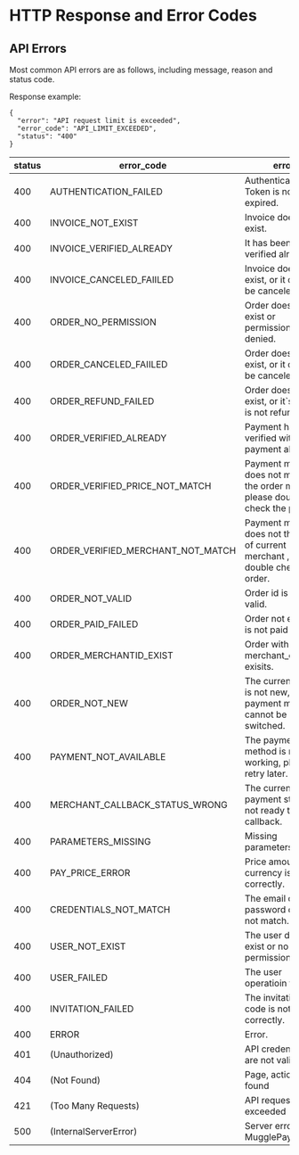 # HTTP Response and Error Codes

## API Errors

Most common API errors are as follows, including message, reason and status code.

Response example:

```
{
  "error": "API request limit is exceeded",
  "error_code": "API_LIMIT_EXCEEDED",
  "status": "400"
}
```
<table>
	<thead>
		<tr>
			<th>status</th>
			<th>error_code</th>
			<th>error</th>
		</tr>
	</thead>
	<tbody>
		<tr><td>400</td><td>AUTHENTICATION_FAILED</td><td>Authentication Token is not set or expired.</td></tr>
<tr><td>400</td><td>INVOICE_NOT_EXIST</td><td>Invoice does not exist.</td></tr>
<tr><td>400</td><td>INVOICE_VERIFIED_ALREADY</td><td>It has been verified already.</td></tr>
<tr><td>400</td><td>INVOICE_CANCELED_FAIILED</td><td>Invoice does not exist, or it cannot be canceled.</td></tr>
<tr><td>400</td><td>ORDER_NO_PERMISSION</td><td>Order does not exist or permission denied.</td></tr>
<tr><td>400</td><td>ORDER_CANCELED_FAIILED</td><td>Order does not exist, or it cannot be canceled.</td></tr>
<tr><td>400</td><td>ORDER_REFUND_FAILED</td><td>Order does not exist, or it`s status is not refundable.</td></tr>
<tr><td>400</td><td>ORDER_VERIFIED_ALREADY</td><td>Payment has been verified with payment already.</td></tr>
<tr><td>400</td><td>ORDER_VERIFIED_PRICE_NOT_MATCH</td><td>Payment money does not match the order money, please double check the price.</td></tr>
<tr><td>400</td><td>ORDER_VERIFIED_MERCHANT_NOT_MATCH</td><td>Payment money does not the order of current merchant , please double check the order.</td></tr>
		<tr><td>400</td><td>ORDER_NOT_VALID</td><td>Order id is not valid.</td></tr>
<tr><td>400</td><td>ORDER_PAID_FAILED</td><td>Order not exist or is not paid yet.</td></tr>
<tr><td>400</td><td>ORDER_MERCHANTID_EXIST</td><td>Order with same merchant_order_id exisits.</td></tr>
<tr><td>400</td><td>ORDER_NOT_NEW</td><td>The current order is not new, and payment method cannot be switched.</td></tr>
<tr><td>400</td><td>PAYMENT_NOT_AVAILABLE</td><td>The payment method is not working, please retry later.</td></tr>
<tr><td>400</td><td>MERCHANT_CALLBACK_STATUS_WRONG</td><td>The current payment status not ready to send callback.</td></tr>
<tr><td>400</td><td>PARAMETERS_MISSING</td><td>Missing parameters.</td></tr>
<tr><td>400</td><td>PAY_PRICE_ERROR</td><td>Price amount or currency is not set correctly.</td></tr>
<tr><td>400</td><td>CREDENTIALS_NOT_MATCH</td><td>The email or password does not match.</td></tr>
<tr><td>400</td><td>USER_NOT_EXIST</td><td>The user does not exist or no permission.</td></tr>
<tr><td>400</td><td>USER_FAILED</td><td>The user operatioin failed.</td></tr>
<tr><td>400</td><td>INVITATION_FAILED</td><td>The invitation code is not filled correctly.</td></tr>
<tr><td>400</td><td>ERROR</td><td>Error.</td></tr>
		<tr>
			<td>401</td>
			<td>(Unauthorized)</td>
			<td>API credentials are not valid</td>
		</tr>
		<tr>
			<td>404</td>
			<td>(Not Found)</td>
			<td>Page, action not found</td>
		</tr>
		<tr>
			<td>421</td>
			<td>(Too Many Requests)</td>
			<td>API request limit is exceeded</td>
		</tr>
		<tr>
			<td>500</td>
			<td>(InternalServerError)</td>
			<td>Server error in MugglePay</td>
		</tr>
	</tbody>
</table>
